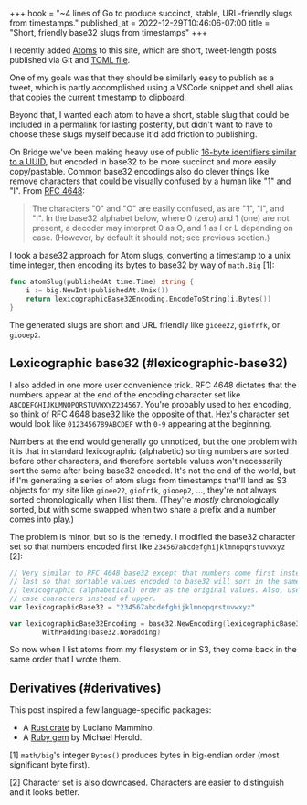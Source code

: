 +++
hook = "~4 lines of Go to produce succinct, stable, URL-friendly slugs from timestamps."
published_at = 2022-12-29T10:46:06-07:00
title = "Short, friendly base32 slugs from timestamps"
+++

I recently added [Atoms](/atoms) to this site, which are short, tweet-length posts published via Git and [TOML file](https://github.com/brandur/sorg/blob/master/content/atoms/_meta.toml).

One of my goals was that they should be similarly easy to publish as a tweet, which is partly accomplished using a VSCode snippet and shell alias that copies the current timestamp to clipboard.

Beyond that, I wanted each atom to have a short, stable slug that could be included in a permalink for lasting posterity, but didn't want to have to choose these slugs myself because it'd add friction to publishing.

On Bridge we've been making heavy use of public [16-byte identifiers similar to a UUID](https://docs.crunchybridge.com/api-concepts/eid/), but encoded in base32 to be more succinct and more easily copy/pastable. Common base32 encodings also do clever things like remove characters that could be visually confused by a human like "1" and "l". From [RFC 4648](https://www.ietf.org/rfc/rfc4648.txt):

> The characters "0" and "O" are easily confused, as are "1", "l", and "I".  In the base32 alphabet below, where 0 (zero) and 1 (one) are not present, a decoder may interpret 0 as O, and 1 as I or L depending on case. (However, by default it should not; see previous section.)

I took a base32 approach for Atom slugs, converting a timestamp to a unix time integer, then encoding its bytes to base32 by way of `math.Big` [1]:

``` go
func atomSlug(publishedAt time.Time) string {
	i := big.NewInt(publishedAt.Unix())
	return lexicographicBase32Encoding.EncodeToString(i.Bytes())
}
```

The generated slugs are short and URL friendly like `gioee22`, `giofrfk`, or `giooep2`.

## Lexicographic base32 (#lexicographic-base32)

I also added in one more user convenience trick. RFC 4648 dictates that the numbers appear at the end of the encoding character set like `ABCDEFGHIJKLMNOPQRSTUVWXYZ234567`. You're probably used to hex encoding, so think of RFC 4648 base32 like the opposite of that. Hex's character set would look like `0123456789ABCDEF` with `0-9` appearing at the beginning.

Numbers at the end would generally go unnoticed, but the one problem with it is that in standard lexicographic (alphabetic) sorting numbers are sorted before other characters, and therefore sortable values won't necessarily sort the same after being base32 encoded. It's not the end of the world, but if I'm generating a series of atom slugs from timestamps that'll land as S3 objects for my site like `gioee22`, `giofrfk`, `giooep2`, ..., they're not always sorted chronologically when I list them. (They're _mostly_ chronologically sorted, but with some swapped when two share a prefix and a number comes into play.)

The problem is minor, but so is the remedy. I modified the base32 character set so that numbers encoded first like `234567abcdefghijklmnopqrstuvwxyz` [2]:

``` go
// Very similar to RFC 4648 base32 except that numbers come first instead of
// last so that sortable values encoded to base32 will sort in the same
// lexicographic (alphabetical) order as the original values. Also, use lower
// case characters instead of upper.
var lexicographicBase32 = "234567abcdefghijklmnopqrstuvwxyz"

var lexicographicBase32Encoding = base32.NewEncoding(lexicographicBase32).
		WithPadding(base32.NoPadding)
```

So now when I list atoms from my filesystem or in S3, they come back in the same order that I wrote them.


## Derivatives (#derivatives)

This post inspired a few language-specific packages:

- A [Rust crate](https://crates.io/crates/lexicoid) by Luciano Mammino.
- A [Ruby gem](https://rubygems.org/gems/lexicoid) by Michael Herold.

[1] `math/big`'s integer `Bytes()` produces bytes in big-endian order (most significant byte first).

[2] Character set is also downcased. Characters are easier to distinguish and it looks better.

